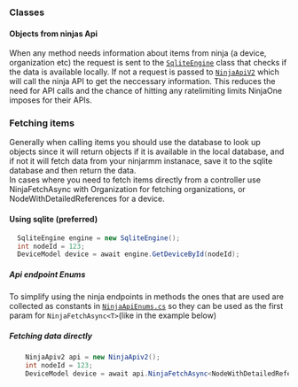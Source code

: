 ﻿
### Classes

#### Objects from ninjas Api

When any method needs information about items from ninja (a device, organization etc) the request is sent to the [`SqliteEngine`](../src/Database/SqliteEngine.cs) class that checks if the data is available locally. If not a request is passed to [`NinjaApiV2`](../src/Ninja/NinjaApiv2.cs) which will call the ninja API to get the neccessary information. This reduces the need for API calls and the chance of hitting any ratelimiting limits NinjaOne imposes for their APIs.


### Fetching items

Generally when calling items you should use the database to look up objects since it will return objects if it is available in the local database, and if not it will fetch data from your ninjarmm instanace, save it to the sqlite database and then return the data.   
In cases where you need to fetch items directly from a controller use NinjaFetchAsync<T> with Organization for fetching organizations, or NodeWithDetailedReferences for a device.

#### Using sqlite (preferred)
  ```csharp
    SqliteEngine engine = new SqliteEngine();
    int nodeId = 123;
    DeviceModel device = await engine.GetDeviceById(nodeId);
```

##### Api endpoint Enums
To simplify using the ninja endpoints in methods the ones that are used are collected as constants in [`NinjaApiEnums.cs`](../src/Ninja/NinjaApiEnums.cs) so they can be used as the first param for `NinjaFetchAsync<T>`(like in the example below)
  
##### Fetching data directly
```csharp
    NinjaApiv2 api = new NinjaApiv2();
    int nodeId = 123;
    DeviceModel device = await api.NinjaFetchAsync<NodeWithDetailedReferences>(NinjaApiEndpoint.getDevice, nodeId);
```
  
